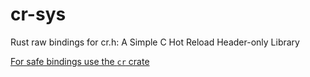 # cr-sys
Rust raw bindings for cr.h: A Simple C Hot Reload Header-only Library

[For safe bindings use the `cr` crate](https://github.com/Neopallium/cr-rs)

